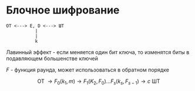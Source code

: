 # Блочное шифрование

```
OT <---> E, D <---> ШТ
           |
           |
           k 
```


Лавинный эффект - если меняется один бит ключа, то изменятся биты в подавляющем большенстве ключей 

$F$ - функция раунда, может использоваться в обратном порядке

$$
\text{ОТ } \to F_0(k_1, m) \to F_1(K_2, F_0) \dots F_s(k_s, F_{s-1}) \to c \text{ ШТ}
$$
